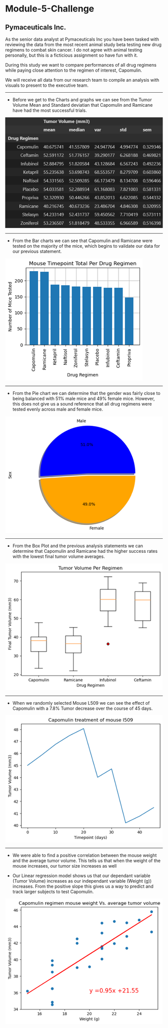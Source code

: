 # Module-5-Challenge

## Pymaceuticals Inc.

As the senior data analyst at Pymaceuticals Inc you have been tasked with reviewing the data from the most recent animal study beta testing new drug regimens to combat skin cancer. I do not agree with animal testing personally, but this is a ficticious assignment so have fun with it.

During this study we want to compare performances of all drug regimens while paying close attention to the regimen of interest, Capomulin.

We will receive all data from our research team to compile an analysis with visuals to present to the executive team.

--------------------------------------------------------------------------

- Before we get to the Charts and graphs we can see from the Tumor Volume Mean and Standard deviatian that Capomulin and Ramicane have had the most successful trials.

![Alt text](Pymaceuticals/Images/TumorAverage.png)

---------------------------------------------------------------------------

- From the Bar charts we can see that Capomulin and Ramicane were tested on the majority of the mice, which begins to validate our data for our previous statement.

![Alt text](Pymaceuticals/Images/MicePerDrug.png)

---------------------------------------------------------------------------

- From the Pie chart we can determine that the gender was fairly close to being balanced with 51% male mice and 49% female mice. However, this does not give us a sound reference that all drug regimens were tested evenly across male and female mice.

![Alt text](Pymaceuticals/Images/MaleFemale.png)

---------------------------------------------------------------------------

- From the Box Plot and the previous analysis statements we can determine that Capomulin and Ramicane had the higher success rates with the lowest final tumor volume averages. 

![Alt text](Pymaceuticals/Images/BoxPlot.png)

---------------------------------------------------------------------------

- When we randomly selected Mouse L509 we can see the effect of Capomulin with a 7.8% Tumor decrease over the course of 45 days. 

![Alt text](Pymaceuticals/Images/L509.png)

---------------------------------------------------------------------------

- We were able to find a positive correlation between the mouse weight and the average tumor volume. This tells us that when the weight of the mouse increases, our tumor size increases as well

- Our Linear regression model shows us that our dependant variable (Tumor Volume) increases as our independant variable (Weight (g)) increases. From the positive slope this gives us a way to predict and track larger subjects to test Capomulin. 
 
![Alt text](Pymaceuticals/Images/LinearRegression.png)